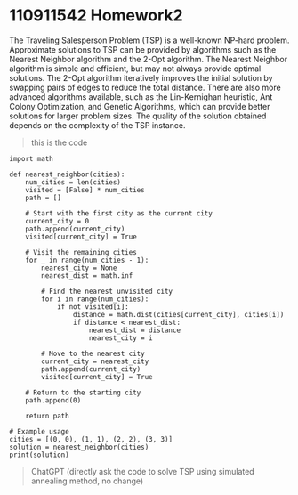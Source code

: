 # 110911542 Homework2

The Traveling Salesperson Problem (TSP) is a well-known NP-hard problem. Approximate solutions to TSP can be provided by algorithms such as the Nearest Neighbor algorithm and the 2-Opt algorithm. The Nearest Neighbor algorithm is simple and efficient, but may not always provide optimal solutions. The 2-Opt algorithm iteratively improves the initial solution by swapping pairs of edges to reduce the total distance. There are also more advanced algorithms available, such as the Lin-Kernighan heuristic, Ant Colony Optimization, and Genetic Algorithms, which can provide better solutions for larger problem sizes. The quality of the solution obtained depends on the complexity of the TSP instance.
> this is the code
```
import math

def nearest_neighbor(cities):
    num_cities = len(cities)
    visited = [False] * num_cities
    path = []
    
    # Start with the first city as the current city
    current_city = 0
    path.append(current_city)
    visited[current_city] = True
    
    # Visit the remaining cities
    for _ in range(num_cities - 1):
        nearest_city = None
        nearest_dist = math.inf
        
        # Find the nearest unvisited city
        for i in range(num_cities):
            if not visited[i]:
                distance = math.dist(cities[current_city], cities[i])
                if distance < nearest_dist:
                    nearest_dist = distance
                    nearest_city = i
        
        # Move to the nearest city
        current_city = nearest_city
        path.append(current_city)
        visited[current_city] = True
    
    # Return to the starting city
    path.append(0)
    
    return path

# Example usage
cities = [(0, 0), (1, 1), (2, 2), (3, 3)]
solution = nearest_neighbor(cities)
print(solution)
```
> ChatGPT (directly ask the code to solve TSP using simulated annealing method, no change)
